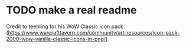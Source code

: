 # TODO make a real readme
Credit to teebling for his WoW Classic icon pack (https://www.warcrafttavern.com/community/art-resources/icon-pack-2000-wow-vanilla-classic-icons-in-png/)
